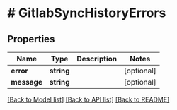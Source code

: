# # GitlabSyncHistoryErrors

## Properties

Name | Type | Description | Notes
------------ | ------------- | ------------- | -------------
**error** | **string** |  | [optional] 
**message** | **string** |  | [optional] 

[[Back to Model list]](../../README.md#documentation-for-models) [[Back to API list]](../../README.md#documentation-for-api-endpoints) [[Back to README]](../../README.md)


